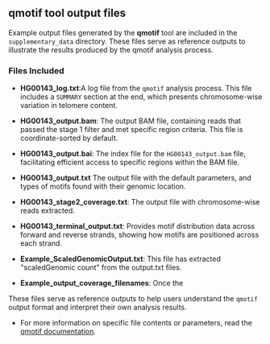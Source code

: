 ## qmotif tool output files

Example output files generated by the **qmotif** tool are included in the `supplementary_data` directory. These files serve as reference outputs to illustrate the results produced by the qmotif analysis process.

### Files Included

- **HG00143_log.txt**:A log file from the `qmotif` analysis process. This file includes a `SUMMARY` section at the end, which presents chromosome-wise variation in telomere content.

- **HG00143_output.bam**: The output BAM file, containing reads that passed the stage 1 filter and met specific region criteria. This file is coordinate-sorted by default.

- **HG00143_output.bai**: The index file for the `HG00143_output.bam` file, facilitating efficient access to specific regions within the BAM file.

- **HG00143_output.txt** The output file with the default parameters, and types of motifs found with their genomic location.
  
- **HG00143_stage2_coverage.txt**: The output file with chromosome-wise reads extracted.

- **HG00143_terminal_output.txt**: Provides motif distribution data across forward and reverse strands, showing how motifs are positioned across each strand.

- **Example_ScaledGenomicOutput.txt**: This file has extracted "scaledGenomic count" from the output.txt files.

- **Example_output_coverage_filenames**: Once the 

 These files serve as reference outputs to help users understand the `qmotif` output format and interpret their own analysis results. 
  * For more information on specific file contents or parameters, read the [qmotif documentation](https://adamajava.readthedocs.io/en/latest/qmotif/qmotif_1_0/).






